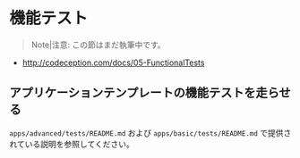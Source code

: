 機能テスト
==========

> Note|注意: この節はまだ執筆中です。

- http://codeception.com/docs/05-FunctionalTests

アプリケーションテンプレートの機能テストを走らせる
--------------------------------------------------

`apps/advanced/tests/README.md` および `apps/basic/tests/README.md` で提供されている説明を参照してください。
